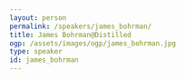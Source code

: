 ```yaml
---
layout: person
permalink: /speakers/james_bohrman/
title: James Bohrman@Distilled
ogp: /assets/images/ogp/james_bohrman.jpg
type: speaker
id: james_bohrman
---
```


